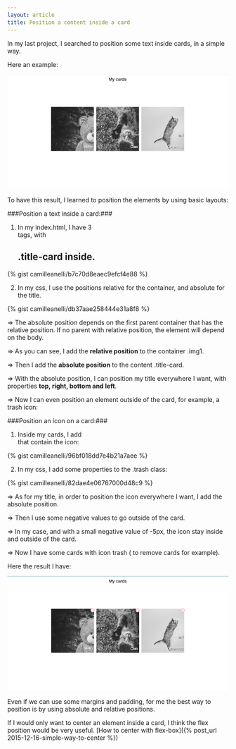 ```yaml
---
layout: article
title: Position a content inside a card
---
```

In my last project, I searched  to position some text inside cards, in a simple way.

Here an example:

![Position](/images/position.png)

To have this result, I learned to position the elements by using basic layouts:

###Position a text  inside a card:###

1) In my index.html, I have 3 <div> tags, with <h2> .title-card inside.

{% gist camilleanelli/b7c70d8eaec9efcf4e88 %}

2) In my css, I use the positions relative for the container, and absolute for the title.

{% gist camilleanelli/db37aae258444e31a8f8 %}

=> The absolute position depends on the first parent container that has the relative position. If no parent with relative position, the element will depend on the body.

=> As you can see, I add the __relative position__ to the container .img1.

=> Then I add the __absolute position__ to the content .title-card.

=> With the absolute position, I can position my title everywhere I want, with properties __top, right, bottom and left__.

=> Now I can even position an element outside of the card, for example, a trash icon:

###Position an icon on a card:###

1) Inside my cards, I add <div class=".trash"> that contain the icon:

{% gist camilleanelli/96bf018dd7e4b21a7aee %}

2) In my css, I add some properties to the .trash class:

{% gist camilleanelli/82dae4e06767000d48c9 %}

=> As for my title, in order to position the icon everywhere I want, I add the absolute position.

=> Then I use some negative values to go outside of the card.

=> In my case, and with a small negative  value of -5px, the icon stay inside and outside of the card.

=> Now I  have some cards with icon trash ( to remove cards for example).

Here the result I have:

![position](/images/articleposition2.png)

Even if we can use some margins and padding, for me the best way to position is by using absolute and relative positions.

If I would only want to center an element inside a card, I think the flex position would be very useful. [How to center with flex-box]({% post_url 2015-12-16-simple-way-to-center %})
